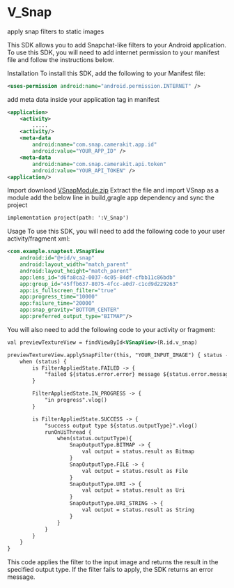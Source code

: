 # V_Snap
apply snap filters to static images

This SDK allows you to add Snapchat-like filters to your Android application. To use this SDK, you will need to add internet permission to your manifest file and follow the instructions below.

Installation
To install this SDK, add the following to your Manifest file:

```xml
<uses-permission android:name="android.permission.INTERNET" />
```

add meta data inside your application tag in manifest 

```xml
<application>
	<activity>
		.....
	<activity/>
	<meta-data
	    android:name="com.snap.camerakit.app.id"
	    android:value="YOUR_APP_ID" />
	<meta-data
	    android:name="com.snap.camerakit.api.token"
	    android:value="YOUR_API_TOKEN" /> 
<application/>
```
Import
download [VSnapModule.zip](https://github.com/lahsiv25/snap/blob/main/VSnapModule.zip "VSnapModule.zip") 
Extract the file and import VSnap as a module add the below line in build,gragle app dependency and sync the project
```xml
implementation project(path: ':V_Snap') 
```


Usage
To use this SDK, you will need to add the following code to your user activity/fragment xml:
```xml
<com.example.snaptest.VSnapView
    android:id="@+id/v_snap"
    android:layout_width="match_parent"
    android:layout_height="match_parent"
    app:lens_id="d6fa8ca2-0037-4c05-84df-cfbb11c86bdb"
    app:group_id="45ffb637-8075-4fcc-a0d7-c1cd9d229263"
    app:is_fullscreen_filter="true"
    app:progress_time="10000"
    app:failure_time="20000"
    app:snap_gravity="BOTTOM_CENTER"
    app:preferred_output_type="BITMAP"/>
```
  
    
You will also need to add the following code to your activity or fragment:
```xml
val previewTextureView = findViewById<VSnapView>(R.id.v_snap)

previewTextureView.applySnapFilter(this, "YOUR_INPUT_IMAGE") { status ->
    when (status) {
        is FilterAppliedState.FAILED -> {
            "failed ${status.error.error} message ${status.error.message}".vlog()
        }

        FilterAppliedState.IN_PROGRESS -> {
            "in progress".vlog()
        }

        is FilterAppliedState.SUCCESS -> {
            "success output type ${status.outputType}".vlog()
            runOnUiThread {
                when(status.outputType){
                    SnapOutputType.BITMAP -> {
                        val output = status.result as Bitmap
                    }
                    SnapOutputType.FILE -> {
                        val output = status.result as File
                    }
                    SnapOutputType.URI -> {
                        val output = status.result as Uri
                    }
                    SnapOutputType.URI_STRING -> {
                        val output = status.result as String
                    }
                }
            }
        }
    }
}
```
 
  
  This code applies the filter to the input image and returns the result in the specified output type. If the filter fails to apply, the SDK returns an error message.
